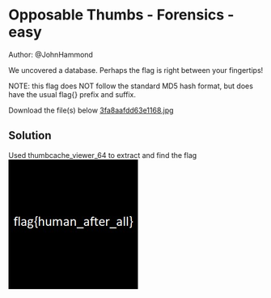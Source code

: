 # Opposable Thumbs - Forensics - easy
Author: @JohnHammond

We uncovered a database. Perhaps the flag is right between your fingertips!

NOTE: this flag does NOT follow the standard MD5 hash format, but does have the usual flag{} prefix and suffix.

Download the file(s) below [3fa8aafdd63e1168.jpg](3fa8aafdd63e1168.jpg)


## Solution 
Used thumbcache_viewer_64 to extract and find the flag  
![Alt text](3fa8aafdd63e1168.jpg)